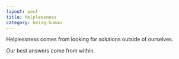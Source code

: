 ```yaml
---
layout: post
title: Helplessness
category: being-human
---
```


Helplessness 
comes from looking for solutions 
outside of ourselves.

Our best answers 
come from within.

